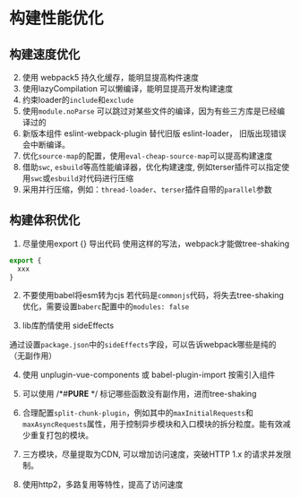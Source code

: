 # 构建性能优化


## 构建速度优化
2. 使用 webpack5 持久化缓存，能明显提高构件速度
3. 使用lazyCompilation 可以懒编译，能明显提高开发构建速度
4. 约束loader的`include`和`exclude`
5. 使用`module.noParse` 可以跳过对某些文件的编译，因为有些三方库是已经编译过的
6. 新版本组件 eslint-webpack-plugin 替代旧版 eslint-loader， 旧版出现错误会中断编译。
7. 优化`source-map`的配置，使用`eval-cheap-source-map`可以提高构建速度
8. 借助`swc`, `esbuild`等高性能编译器，优化构建速度, 例如terser插件可以指定使用`swc`或`esbuild`对代码进行压缩
9. 采用并行压缩，例如：`thread-loader`、`terser`插件自带的`parallel`参数



## 构建体积优化
1. 尽量使用export {} 导出代码
使用这样的写法，webpack才能做tree-shaking
```js
export {
  xxx
}
```
2. 不要使用babel将esm转为cjs
若代码是`commonjs`代码，将失去tree-shaking优化，需要设置`baberc`配置中的`modules: false`

3. lib库酌情使用 sideEffects

通过设置`package.json`中的`sideEffects`字段，可以告诉webpack哪些是纯的（无副作用）

4. 使用 unplugin-vue-components 或 babel-plugin-import 按需引入组件

5. 可以使用 /*#__PURE__ */ 标记哪些函数没有副作用，进而tree-shaking

6. 合理配置`split-chunk-plugin`，例如其中的`maxInitialRequests`和`maxAsyncRequests`属性，用于控制异步模块和入口模块的拆分粒度。能有效减少重复打包的模块。

7. 三方模块，尽量提取为CDN, 可以增加访问速度，突破HTTP 1.x 的请求并发限制。

8. 使用http2，多路复用等特性，提高了访问速度